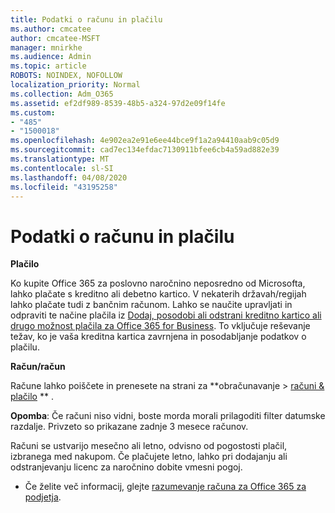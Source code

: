 ```yaml
---
title: Podatki o računu in plačilu
ms.author: cmcatee
author: cmcatee-MSFT
manager: mnirkhe
ms.audience: Admin
ms.topic: article
ROBOTS: NOINDEX, NOFOLLOW
localization_priority: Normal
ms.collection: Adm_O365
ms.assetid: ef2df989-8539-48b5-a324-97d2e09f14fe
ms.custom:
- "485"
- "1500018"
ms.openlocfilehash: 4e902ea2e91e6ee44bce9f1a2a94410aab9c05d9
ms.sourcegitcommit: cad7ec134efdac7130911bfee6cb4a59ad882e39
ms.translationtype: MT
ms.contentlocale: sl-SI
ms.lasthandoff: 04/08/2020
ms.locfileid: "43195258"
---
```

# <a name="invoice-and-payment-information"></a>Podatki o računu in plačilu

**Plačilo**

Ko kupite Office 365 za poslovno naročnino neposredno od Microsofta, lahko plačate s kreditno ali debetno kartico.  V nekaterih državah/regijah lahko plačate tudi z bančnim računom.  Lahko se naučite upravljati in odpraviti te načine plačila iz [Dodaj, posodobi ali odstrani kreditno kartico ali drugo možnost plačila za Office 365 for Business](https://go.microsoft.com/fwlink/?linkid=2118133).  To vključuje reševanje težav, ko je vaša kreditna kartica zavrnjena in posodabljanje podatkov o plačilu.

**Račun/račun**

Račune lahko poiščete in prenesete na strani za **obračunavanje > [računi & plačilo](https://go.microsoft.com/fwlink/p/?linkid=848039) ** .  

**Opomba**: Če računi niso vidni, boste morda morali prilagoditi filter datumske razdalje.  Privzeto so prikazane zadnje 3 mesece računov.

Računi se ustvarijo mesečno ali letno, odvisno od pogostosti plačil, izbranega med nakupom.  Če plačujete letno, lahko pri dodajanju ali odstranjevanju licenc za naročnino dobite vmesni pogoj.
 
- Če želite več informacij, glejte [razumevanje računa za Office 365 za podjetja](https://go.microsoft.com/fwlink/?linkid=2119101).
